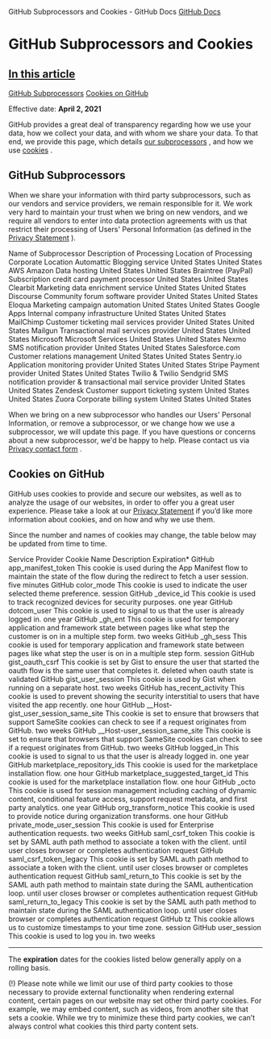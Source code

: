 GitHub Subprocessors and Cookies - GitHub Docs
[GitHub Docs](/en)

# GitHub Subprocessors and Cookies

## [In this article](/github/site-policy/github-subprocessors-and-cookies#in-this-article)
[GitHub Subprocessors](#github-subprocessors)
[Cookies on GitHub](#cookies-on-github)

Effective date:
**April 2, 2021**

GitHub provides a great deal of transparency regarding how we use your data, how we collect your data, and with whom we share your data. To that end, we provide this page, which details
[our subprocessors](#github-subprocessors)
, and how we use
[cookies](#cookies-on-github)
.

## GitHub Subprocessors

When we share your information with third party subprocessors, such as our vendors and service providers, we remain responsible for it. We work very hard to maintain your trust when we bring on new vendors, and we require all vendors to enter into data protection agreements with us that restrict their processing of Users' Personal Information (as defined in the
[Privacy Statement](/en/articles/github-privacy-statement)
).

Name of Subprocessor
Description of Processing
Location of Processing
Corporate Location
Automattic
Blogging service
United States
United States
AWS Amazon
Data hosting
United States
United States
Braintree (PayPal)
Subscription credit card payment processor
United States
United States
Clearbit
Marketing data enrichment service
United States
United States
Discourse
Community forum software provider
United States
United States
Eloqua
Marketing campaign automation
United States
United States
Google Apps
Internal company infrastructure
United States
United States
MailChimp
Customer ticketing mail services provider
United States
United States
Mailgun
Transactional mail services provider
United States
United States
Microsoft
Microsoft Services
United States
United States
Nexmo
SMS notification provider
United States
United States
Salesforce.com
Customer relations management
United States
United States
Sentry.io
Application monitoring provider
United States
United States
Stripe
Payment provider
United States
United States
Twilio &amp; Twilio Sendgrid
SMS notification provider &amp; transactional mail service provider
United States
United States
Zendesk
Customer support ticketing system
United States
United States
Zuora
Corporate billing system
United States
United States

When we bring on a new subprocessor who handles our Users' Personal Information, or remove a subprocessor, or we change how we use a subprocessor, we will update this page. If you have questions or concerns about a new subprocessor, we'd be happy to help. Please contact us via
[Privacy contact form](https://github.com/contact/privacy)
.

## Cookies on GitHub

GitHub uses cookies to provide and secure our websites, as well as to analyze the usage of our websites, in order to offer you a great user experience. Please take a look at our
[Privacy Statement](/en/github/site-policy/github-privacy-statement#our-use-of-cookies-and-tracking)
if you’d like more information about cookies, and on how and why we use them.

Since the number and names of cookies may change, the table below may be updated from time to time.

Service Provider
Cookie Name
Description
Expiration*
GitHub
app_manifest_token
This cookie is used during the App Manifest flow to maintain the state of the flow during the redirect to fetch a user session.
five minutes
GitHub
color_mode
This cookie is used to indicate the user selected theme preference.
session
GitHub
_device_id
This cookie is used to track recognized devices for security purposes.
one year
GitHub
dotcom_user
This cookie is used to signal to us that the user is already logged in.
one year
GitHub
_gh_ent
This cookie is used for temporary application and framework state between pages like what step the customer is on in a multiple step form.
two weeks
GitHub
_gh_sess
This cookie is used for temporary application and framework state between pages like what step the user is on in a multiple step form.
session
GitHub
gist_oauth_csrf
This cookie is set by Gist to ensure the user that started the oauth flow is the same user that completes it.
deleted when oauth state is validated
GitHub
gist_user_session
This cookie is used by Gist when running on a separate host.
two weeks
GitHub
has_recent_activity
This cookie is used to prevent showing the security interstitial to users that have visited the app recently.
one hour
GitHub
__Host-gist_user_session_same_site
This cookie is set to ensure that browsers that support SameSite cookies can check to see if a request originates from GitHub.
two weeks
GitHub
__Host-user_session_same_site
This cookie is set to ensure that browsers that support SameSite cookies can check to see if a request originates from GitHub.
two weeks
GitHub
logged_in
This cookie is used to signal to us that the user is already logged in.
one year
GitHub
marketplace_repository_ids
This cookie is used for the marketplace installation flow.
one hour
GitHub
marketplace_suggested_target_id
This cookie is used for the marketplace installation flow.
one hour
GitHub
_octo
This cookie is used for session management including caching of dynamic content, conditional feature access, support request metadata, and first party analytics.
one year
GitHub
org_transform_notice
This cookie is used to provide notice during organization transforms.
one hour
GitHub
private_mode_user_session
This cookie is used for Enterprise authentication requests.
two weeks
GitHub
saml_csrf_token
This cookie is set by SAML auth path method to associate a token with the client.
until user closes browser or completes authentication request
GitHub
saml_csrf_token_legacy
This cookie is set by SAML auth path method to associate a token with the client.
until user closes browser or completes authentication request
GitHub
saml_return_to
This cookie is set by the SAML auth path method to maintain state during the SAML authentication loop.
until user closes browser or completes authentication request
GitHub
saml_return_to_legacy
This cookie is set by the SAML auth path method to maintain state during the SAML authentication loop.
until user closes browser or completes authentication request
GitHub
tz
This cookie allows us to customize timestamps to your time zone.
session
GitHub
user_session
This cookie is used to log you in.
two weeks

***
The
**expiration**
dates for the cookies listed below generally apply on a rolling basis.

(!) Please note while we limit our use of third party cookies to those necessary to provide external functionality when rendering external content, certain pages on our website may set other third party cookies. For example, we may embed content, such as videos, from another site that sets a cookie. While we try to minimize these third party cookies, we can’t always control what cookies this third party content sets.
